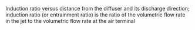 ﻿Induction ratio versus distance from the diffuser and its discharge direction; induction ratio (or entrainment ratio) is the ratio of the volumetric flow rate in the jet to the volumetric flow rate at the air terminal
